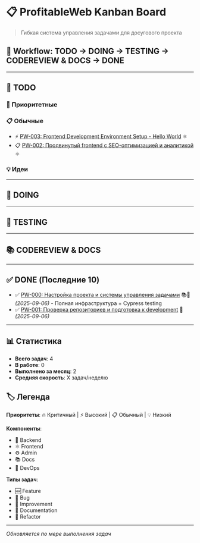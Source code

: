 # 📋 ProfitableWeb Kanban Board

> Гибкая система управления задачами для досугового проекта

## 🔄 Workflow: TODO → DOING → TESTING → CODEREVIEW & DOCS → DONE

---

## 📝 TODO

### 🚀 Приоритетные
<!-- Приоритетные задачи -->

### 📋 Обычные  
- ⚡ [PW-003: Frontend Development Environment Setup - Hello World](./2025/09/PW-003.md) ⚛️
- 📋 [PW-002: Продвинутый frontend с SEO-оптимизацией и аналитикой](./2025/09/PW-002.md) ⚛️

### 💡 Идеи
<!-- Идеи для будущей реализации -->

---

## 🔨 DOING

<!-- Задачи в работе -->

---

## 🧪 TESTING

<!-- Задачи на тестировании -->

---

## 📚 CODEREVIEW & DOCS

<!-- Задачи на ревью и документировании -->

---

## ✅ DONE (Последние 10)

- ✅ [PW-000: Настройка проекта и системы управления задачами](./2025/09/PW-000.md) 📚🔧 *(2025-09-06)* - Полная инфраструктура + Cypress testing
- ✅ [PW-001: Проверка репозиториев и подготовка к development](./2025/09/PW-001.md) 🔧 *(2025-09-06)*

---

## 📊 Статистика

- **Всего задач**: 4
- **В работе**: 0  
- **Выполнено за месяц**: 2
- **Средняя скорость**: X задач/неделю

## 🏷️ Легенда

**Приоритеты**: 🔥 Критичный | ⚡ Высокий | 📋 Обычный | 💡 Низкий

**Компоненты**: 
- 🐍 Backend 
- ⚛️ Frontend 
- ⚙️ Admin 
- 📚 Docs
- 🔧 DevOps

**Типы задач**:
- 🆕 Feature
- 🐛 Bug  
- 🔧 Improvement
- 📝 Documentation
- 🧹 Refactor

---

*Обновляется по мере выполнения задач*